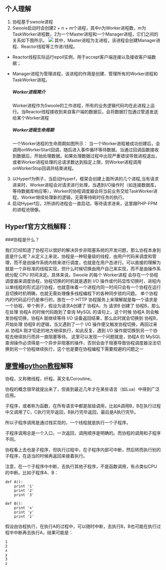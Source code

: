 ## 个人理解

 1. 协程基于swoole进程
 2. Swoole启动时会创建2 + n + m个进程，其中n为Worker进程数，m为TaskWorker进程数，2为一个Master进程和一个Manager进程，它们之间的关系如下图所示。
 ![](https://i.imgur.com/wPT0SLG.png)
   其中，Master进程为主进程，该进程会创建Manager进程、Reactor线程等工作进/线程。

  * Reactor线程实际运行epoll实例，用于accept客户端连接以及接收客户端数据；
  * Manager进程为管理进程，该进程的作用是创建、管理所有的Worker进程和TaskWorker进程。
	
	##### Worker进程简介
	Worker进程作为Swoole的工作进程，所有的业务逻辑代码均在此进程上运行。当Reactor线程接收到来自客户端的数据后，会将数据打包通过管道发送给某个Worker进程

	##### Worker进程生命周期
	一个Worker进程的生命周期如图所示：
	当一个Worker进程被成功创建后，会调用onWorkerStart回调，随后进入事件循环等待数据。当通过回调函数接收到数据后，开始处理数据。如果处理数据过程中出现严重错误导致进程退出，或者Worker进程处理的总请求数达到指定上限，则Worker进程调用onWorkerStop回调并结束进程。

 3. 以Hyperf为例子，当启动Hyperf，框架会创建上面所讲的几个进程,当有请求进来时，Worker进程会对请求进行处理，当遇到I/O操作时（如连接数据库，等待数据库响应等），Worker的协程调度器会将当前业务交给TaskWorker进程，Worker继续处理新的逻辑，无需等待耗时任务的执行。
 4. 启动Hyperf后，2所讲的进程会一直启动，等待请求进来，这里跟PHP-FPM的进程池很像。

## Hyperf官方文档解释：

###协程是什么？

我们已经知道了协程可以很好的解决异步非阻塞系统的开发问题，那么协程本身到底是什么呢？从定义上来说，协程是一种轻量级的线程，由用户代码来调度和管理，而不是由操作系统内核来进行调度，也就是在用户态进行。可以直接的理解为就是一个非标准的线程实现，但什么时候切换由用户自己来实现，而不是由操作系统分配 CPU 时间决定。具体来说，Swoole 的每个 Worker进程 会存在一个协程调度器来调度协程，协程切换的时机就是遇到 I/O 操作或代码显性切换时，进程内以单线程的形式运行协程，也就意味着一个进程内同一时间只会有一个协程在运行且切换时机明确，也就无需处理像多线程编程下的各种同步锁的问题。
单个协程内的代码运行仍是串行的，放在一个 HTTP 协程服务上来理解就是每一个请求是一个协程，举个例子，假设为请求A创建了 协程A，为 请求B 创建了 协程B，那么在处理 协程A 的时候代码跑到了查询 MySQL 的语句上，这个时候 协程A 则会触发协程切换，协程A 就继续等待 I/O 设备返回结果，那么此时就会切换到 协程B，开始处理 协程B 的逻辑，当又遇到了一个 I/O 操作便又触发协程切换，再回过来从 协程A 刚才切走的地方继续执行，如此反复，遇到 I/O 操作就切换到另一个协程去继续执行而非一直阻塞等待。
这里可以发现一个问题就是，协程A 的 MySQL 查询操作必须得是一个异步非阻塞的操作，否则会由于阻塞导致协程调度器没法切换到另一个协程继续执行，这个也是要在协程编程下需要规避的问题之一

## [廖雪峰python教程](https://www.liaoxuefeng.com/wiki/897692888725344/923057403198272)解释

协程，又称微线程，纤程。英文名Coroutine。

协程的概念很早就提出来了，但直到最近几年才在某些语言（如Lua）中得到广泛应用。

子程序，或者称为函数，在所有语言中都是层级调用，比如A调用B，B在执行过程中又调用了C，C执行完毕返回，B执行完毕返回，最后是A执行完毕。

所以子程序调用是通过栈实现的，一个线程就是执行一个子程序。

子程序调用总是一个入口，一次返回，调用顺序是明确的。而协程的调用和子程序不同。

协程看上去也是子程序，但执行过程中，在子程序内部可中断，然后转而执行别的子程序，在适当的时候再返回来接着执行。

注意，在一个子程序中中断，去执行其他子程序，不是函数调用，有点类似CPU的中断。比如子程序A、B：

	def A():
	    print '1'
	    print '2'
	    print '3'
	
	def B():
	    print 'x'
	    print 'y'
	    print 'z'
假设由协程执行，在执行A的过程中，可以随时中断，去执行B，B也可能在执行过程中中断再去执行A，结果可能是：

	1
	2
	x
	y
	3
	z


